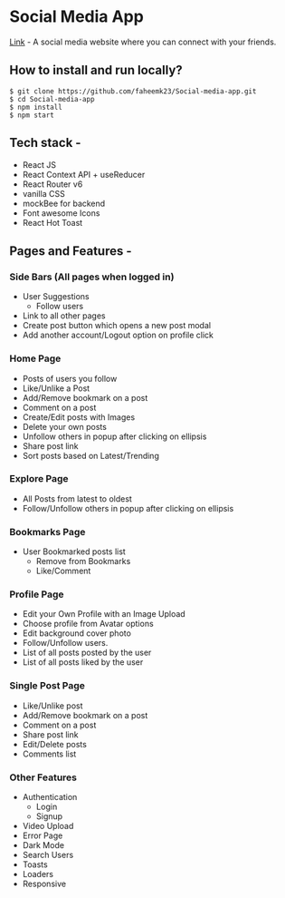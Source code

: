 # Social Media App

[Link](https://social-media-app-gilt.vercel.app/) - A social media website where you can connect with your friends.

## How to install and run locally?

```
$ git clone https://github.com/faheemk23/Social-media-app.git
$ cd Social-media-app
$ npm install
$ npm start
```

## Tech stack -

- React JS
- React Context API + useReducer
- React Router v6
- vanilla CSS
- mockBee for backend
- Font awesome Icons
- React Hot Toast

## Pages and Features -

### Side Bars (All pages when logged in)

- User Suggestions
  - Follow users
- Link to all other pages
- Create post button which opens a new post modal
- Add another account/Logout option on profile click

### Home Page

- Posts of users you follow
- Like/Unlike a Post
- Add/Remove bookmark on a post
- Comment on a post
- Create/Edit posts with Images
- Delete your own posts
- Unfollow others in popup after clicking on ellipsis
- Share post link
- Sort posts based on Latest/Trending

### Explore Page

- All Posts from latest to oldest
- Follow/Unfollow others in popup after clicking on ellipsis

### Bookmarks Page

- User Bookmarked posts list
  - Remove from Bookmarks
  - Like/Comment

### Profile Page

- Edit your Own Profile with an Image Upload
- Choose profile from Avatar options
- Edit background cover photo
- Follow/Unfollow users.
- List of all posts posted by the user
- List of all posts liked by the user

### Single Post Page

- Like/Unlike post
- Add/Remove bookmark on a post
- Comment on a post
- Share post link
- Edit/Delete posts
- Comments list

### Other Features

- Authentication
  - Login
  - Signup
- Video Upload
- Error Page
- Dark Mode
- Search Users
- Toasts
- Loaders
- Responsive
